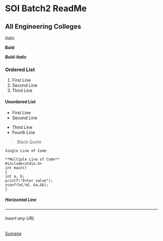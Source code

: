 # SOI Batch2 ReadMe
## All Engineering Colleges

*Italic*

**Bold**

***Bold-Italic***

### Ordered List
1. First Line
2. Second Line
3. Third Line

#### Unordered List
- First Line
- Second Line
+ Third Line
+ Fourth Line

> Black Quote

`Single Line of Code`
```
**Multiple Line of Code**
#include<stdio.h>
int main()
{
int a, b;
printf("Enter value");
scanf(%d,%d, &a,&b);
}
```

##### Horizontal Line
---

###### Insert any URL
[Sumana](https://www.google.com)
